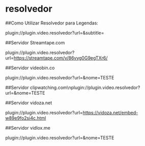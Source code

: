 # resolvedor
##Como Utilizar Resolvedor para Legendas:

plugin://plugin.video.resolvedor?url=<url-do-video>&amp;subtitle=<url-da-legenda>

##Servidor Streamtape.com

plugin://plugin.video.resolvedor?url=https://streamtape.com/v/86vvg0G9egTXr6/

##Servidor videobin.co

plugin://plugin.video.resolvedor?url=<url-do-videobin>&amp;nome=TESTE

##Servidor clipwatching.com\nplugin://plugin.video.resolvedor?url=<url-do-clipwatching>&amp;nome=TESTE
  
##Servidor vidoza.net

plugin://plugin.video.resolvedor?url=https://vidoza.net/embed-w89e9fo2si4c.html

##Servidor vidlox.me

plugin://plugin.video.resolvedor?url=<url-do-vidlox>&amp;nome=TESTE
